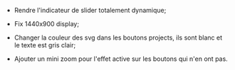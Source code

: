 - Rendre l'indicateur de slider totalement dynamique;
- Fix 1440x900 display;

- Changer la couleur des svg dans les boutons projects, ils sont blanc et le texte est gris clair;
- Ajouter un mini zoom pour l'effet active sur les boutons qui n'en ont pas.